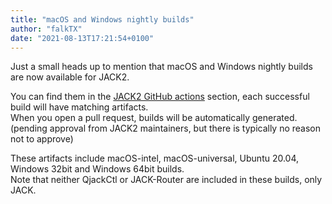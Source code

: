 ```yaml
---
title: "macOS and Windows nightly builds"
author: "falkTX"
date: "2021-08-13T17:21:54+0100"
---
```

Just a small heads up to mention that macOS and Windows nightly builds are now available for JACK2.

You can find them in the [JACK2 GitHub actions] section, each successful build will have matching artifacts.  
When you open a pull request, builds will be automatically generated.  
(pending approval from JACK2 maintainers, but there is typically no reason not to approve)

These artifacts include macOS-intel, macOS-universal, Ubuntu 20.04, Windows 32bit and Windows 64bit builds.  
Note that neither QjackCtl or JACK-Router are included in these builds, only JACK.

[JACK2 GitHub actions]: https://github.com/jackaudio/jack2/actions
